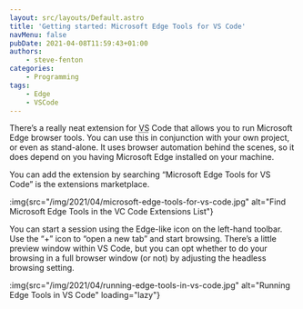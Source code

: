 ```yaml
---
layout: src/layouts/Default.astro
title: 'Getting started: Microsoft Edge Tools for VS Code'
navMenu: false
pubDate: 2021-04-08T11:59:43+01:00
authors:
    - steve-fenton
categories:
    - Programming
tags:
    - Edge
    - VSCode
---
```


There’s a really neat extension for <abbr title="Visual Studio">VS</abbr> Code that allows you to run Microsoft Edge browser tools. You can use this in conjunction with your own project, or even as stand-alone. It uses browser automation behind the scenes, so it does depend on you having Microsoft Edge installed on your machine.

You can add the extension by searching “Microsoft Edge Tools for VS Code” is the extensions marketplace.

:img{src="/img/2021/04/microsoft-edge-tools-for-vs-code.jpg" alt="Find Microsoft Edge Tools in the VC Code Extensions List"}

You can start a session using the Edge-like icon on the left-hand toolbar. Use the “+” icon to “open a new tab” and start browsing. There’s a little preview window within VS Code, but you can opt whether to do your browsing in a full browser window (or not) by adjusting the headless browsing setting.

:img{src="/img/2021/04/running-edge-tools-in-vs-code.jpg" alt="Running Edge Tools in VS Code" loading="lazy"}